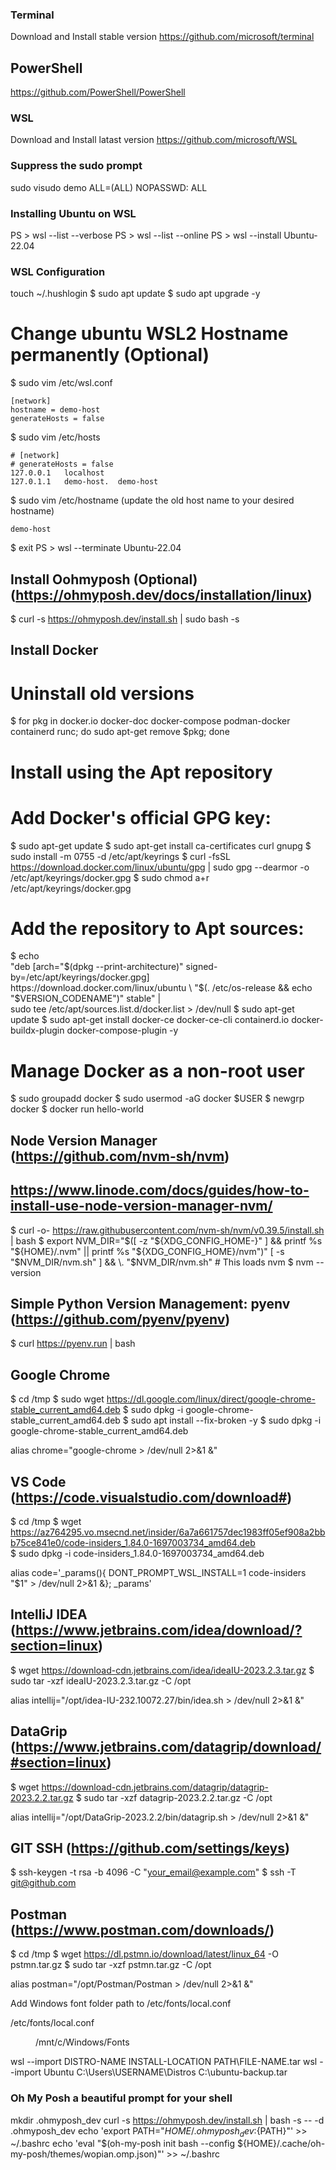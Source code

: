 ### Terminal ###
Download and Install stable version
https://github.com/microsoft/terminal


## PowerShell ##
https://github.com/PowerShell/PowerShell


### WSL ###
Download and Install latast version
https://github.com/microsoft/WSL


### Suppress the sudo prompt
sudo visudo
demo ALL=(ALL) NOPASSWD: ALL


### Installing Ubuntu on WSL ###
PS > wsl --list --verbose
PS > wsl --list --online
PS > wsl --install Ubuntu-22.04


### WSL Configuration ###
touch ~/.hushlogin
$ sudo apt update
$ sudo apt upgrade -y

# Change ubuntu WSL2 Hostname permanently (Optional)
$ sudo vim /etc/wsl.conf

	[network]
	hostname = demo-host
	generateHosts = false

$ sudo vim /etc/hosts

	# [network]
	# generateHosts = false
	127.0.0.1	localhost
	127.0.1.1	demo-host.	demo-host

$ sudo vim /etc/hostname	(update the old host name to your desired hostname)

	demo-host

$ exit
PS > wsl --terminate Ubuntu-22.04


## Install Oohmyposh (Optional) (https://ohmyposh.dev/docs/installation/linux) ##
$ curl -s https://ohmyposh.dev/install.sh | sudo bash -s


## Install Docker ##
# Uninstall old versions
$ for pkg in docker.io docker-doc docker-compose podman-docker containerd runc; do sudo apt-get remove $pkg; done

# Install using the Apt repository
# Add Docker's official GPG key:
$ sudo apt-get update
$ sudo apt-get install ca-certificates curl gnupg
$ sudo install -m 0755 -d /etc/apt/keyrings
$ curl -fsSL https://download.docker.com/linux/ubuntu/gpg | sudo gpg --dearmor -o /etc/apt/keyrings/docker.gpg
$ sudo chmod a+r /etc/apt/keyrings/docker.gpg

# Add the repository to Apt sources:
$ echo \
  "deb [arch="$(dpkg --print-architecture)" signed-by=/etc/apt/keyrings/docker.gpg] https://download.docker.com/linux/ubuntu \
  "$(. /etc/os-release && echo "$VERSION_CODENAME")" stable" | \
  sudo tee /etc/apt/sources.list.d/docker.list > /dev/null
$ sudo apt-get update
$ sudo apt-get install docker-ce docker-ce-cli containerd.io docker-buildx-plugin docker-compose-plugin -y

# Manage Docker as a non-root user
$ sudo groupadd docker
$ sudo usermod -aG docker $USER
$ newgrp docker
$ docker run hello-world


## Node Version Manager (https://github.com/nvm-sh/nvm) ##
## https://www.linode.com/docs/guides/how-to-install-use-node-version-manager-nvm/ ##
$ curl -o- https://raw.githubusercontent.com/nvm-sh/nvm/v0.39.5/install.sh | bash
$ export NVM_DIR="$([ -z "${XDG_CONFIG_HOME-}" ] && printf %s "${HOME}/.nvm" || printf %s "${XDG_CONFIG_HOME}/nvm")"
[ -s "$NVM_DIR/nvm.sh" ] && \. "$NVM_DIR/nvm.sh" # This loads nvm
$ nvm --version


## Simple Python Version Management: pyenv (https://github.com/pyenv/pyenv) ##
$ curl https://pyenv.run | bash

## Google Chrome ##
$ cd /tmp
$ sudo wget https://dl.google.com/linux/direct/google-chrome-stable_current_amd64.deb
$ sudo dpkg -i google-chrome-stable_current_amd64.deb 
$ sudo apt install --fix-broken -y
$ sudo dpkg -i google-chrome-stable_current_amd64.deb

alias chrome="google-chrome > /dev/null 2>&1 &"


## VS Code (https://code.visualstudio.com/download#) ##
$ cd /tmp
$ wget https://az764295.vo.msecnd.net/insider/6a7a661757dec1983ff05ef908a2bbb75ce841e0/code-insiders_1.84.0-1697003734_amd64.deb	
$ sudo dpkg -i code-insiders_1.84.0-1697003734_amd64.deb

alias code='_params(){ DONT_PROMPT_WSL_INSTALL=1 code-insiders "$1" > /dev/null 2>&1 &}; _params'


## IntelliJ IDEA (https://www.jetbrains.com/idea/download/?section=linux) ## 
$ wget https://download-cdn.jetbrains.com/idea/ideaIU-2023.2.3.tar.gz
$ sudo tar -xzf ideaIU-2023.2.3.tar.gz -C /opt

alias intellij="/opt/idea-IU-232.10072.27/bin/idea.sh > /dev/null 2>&1 &"


## DataGrip (https://www.jetbrains.com/datagrip/download/#section=linux) ##
$ wget https://download-cdn.jetbrains.com/datagrip/datagrip-2023.2.2.tar.gz
$ sudo tar -xzf datagrip-2023.2.2.tar.gz -C /opt

alias intellij="/opt/DataGrip-2023.2.2/bin/datagrip.sh > /dev/null 2>&1 &"

## GIT SSH (https://github.com/settings/keys) ## 
$ ssh-keygen -t rsa -b 4096 -C "your_email@example.com"
$ ssh -T git@github.com

## Postman (https://www.postman.com/downloads/) ##
$ cd /tmp
$ wget https://dl.pstmn.io/download/latest/linux_64 -O pstmn.tar.gz
$ sudo tar -xzf pstmn.tar.gz -C /opt

alias postman="/opt/Postman/Postman > /dev/null 2>&1 &"


Add Windows font folder path to /etc/fonts/local.conf

/etc/fonts/local.conf

<?xml version="1.0"?>
<!DOCTYPE fontconfig SYSTEM "fonts.dtd">
<fontconfig>
    <dir>/mnt/c/Windows/Fonts</dir>
</fontconfig>


wsl --import DISTRO-NAME INSTALL-LOCATION PATH\FILE-NAME.tar
wsl --import Ubuntu C:\Users\USERNAME\Distros C:\ubuntu-backup.tar


### Oh My Posh a beautiful prompt for your shell
mkdir .ohmyposh_dev
curl -s https://ohmyposh.dev/install.sh | bash -s -- -d .ohmyposh_dev
echo 'export PATH="${HOME}/.ohmyposh_dev:${PATH}"' >> ~/.bashrc
echo 'eval "$(oh-my-posh init bash --config ${HOME}/.cache/oh-my-posh/themes/wopian.omp.json)"' >> ~/.bashrc